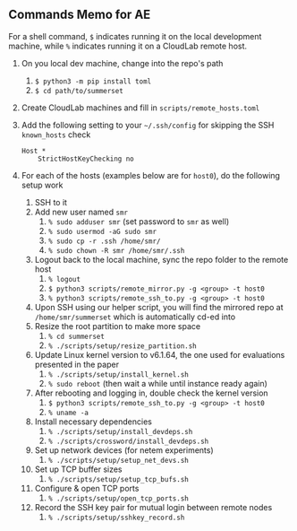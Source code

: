 ## Commands Memo for AE

For a shell command, `$` indicates running it on the local development machine, while `%` indicates running it on a CloudLab remote host.

1. On you local dev machine, change into the repo's path
    1. `$ python3 -m pip install toml`
    2. `$ cd path/to/summerset`
2. Create CloudLab machines and fill in `scripts/remote_hosts.toml`
3. Add the following setting to your `~/.ssh/config` for skipping the SSH `known_hosts` check

    ```text
    Host *
        StrictHostKeyChecking no
    ```

4. For each of the hosts (examples below are for `host0`), do the following setup work
    1. SSH to it
    2. Add new user named `smr`
        1. `% sudo adduser smr` (set password to `smr` as well)
        2. `% sudo usermod -aG sudo smr`
        3. `% sudo cp -r .ssh /home/smr/`
        4. `% sudo chown -R smr /home/smr/.ssh`
    3. Logout back to the local machine, sync the repo folder to the remote host
        1. `% logout`
        2. `$ python3 scripts/remote_mirror.py -g <group> -t host0`
        3. `% python3 scripts/remote_ssh_to.py -g <group> -t host0`
    4. Upon SSH using our helper script, you will find the mirrored repo at `/home/smr/summerset` which is automatically cd-ed into
    5. Resize the root partition to make more space
        1. `% cd summerset`
        2. `% ./scripts/setup/resize_partition.sh`
    6. Update Linux kernel version to v6.1.64, the one used for evaluations presented in the paper
        1. `% ./scripts/setup/install_kernel.sh`
        2. `% sudo reboot` (then wait a while until instance ready again)
    7. After rebooting and logging in, double check the kernel version
        1. `$ python3 scripts/remote_ssh_to.py -g <group> -t host0`
        2. `% uname -a`
    8. Install necessary dependencies
        1. `% ./scripts/setup/install_devdeps.sh`
        2. `% ./scripts/crossword/install_devdeps.sh`
    9. Set up network devices (for netem experiments)
        1. `% ./scripts/setup/setup_net_devs.sh`
    10. Set up TCP buffer sizes
        1. `% ./scripts/setup/setup_tcp_bufs.sh`
    11. Configure & open TCP ports
        1. `% ./scripts/setup/open_tcp_ports.sh`
    12. Record the SSH key pair for mutual login between remote nodes
        1. `% ./scripts/setup/sshkey_record.sh`
